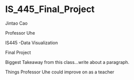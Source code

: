 # IS_445_Final_Project
Jintao Cao

Professor Uhe

IS445 -Data Visualization

Final Project

Biggest Takeaway from this class...write about a paragraph.

Things Professor Uhe could improve on as a teacher
